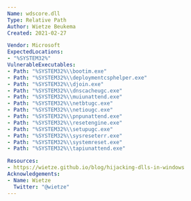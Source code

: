 ```yaml
---
Name: wdscore.dll
Type: Relative Path
Author: Wietze Beukema
Created: 2021-02-27

Vendor: Microsoft
ExpectedLocations:
- "%SYSTEM32%"
VulnerableExecutables:
- Path: "%SYSTEM32%\\bootim.exe"
- Path: "%SYSTEM32%\\deploymentcsphelper.exe"
- Path: "%SYSTEM32%\\djoin.exe"
- Path: "%SYSTEM32%\\dnscacheugc.exe"
- Path: "%SYSTEM32%\\muiunattend.exe"
- Path: "%SYSTEM32%\\netbtugc.exe"
- Path: "%SYSTEM32%\\netiougc.exe"
- Path: "%SYSTEM32%\\pnpunattend.exe"
- Path: "%SYSTEM32%\\resetengine.exe"
- Path: "%SYSTEM32%\\setupugc.exe"
- Path: "%SYSTEM32%\\sysreseterr.exe"
- Path: "%SYSTEM32%\\systemreset.exe"
- Path: "%SYSTEM32%\\tapiunattend.exe"

Resources:
- https://wietze.github.io/blog/hijacking-dlls-in-windows
Acknowledgements:
- Name: Wietze
  Twitter: "@wietze"
---
```

